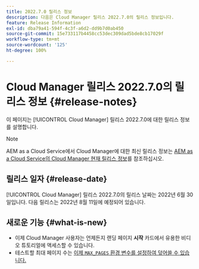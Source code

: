 ```yaml
---
title: 2022.7.0 릴리스 정보
description: 다음은 Cloud Manager 릴리스 2022.7.0의 릴리스 정보입니다.
feature: Release Information
exl-id: dba79a41-594f-4c3f-a6d2-dd9b7d0ab450
source-git-commit: 15e733117b4458cc53dec309dad5bde8cb17029f
workflow-type: tm+mt
source-wordcount: '125'
ht-degree: 100%

---
```


# Cloud Manager 릴리스 2022.7.0의 릴리스 정보 {#release-notes}

이 페이지는 [!UICONTROL Cloud Manager] 릴리스 2022.7.0에 대한 릴리스 정보를 설명합니다.

>[!NOTE]
>
>AEM as a Cloud Service에서 Cloud Manager에 대한 최신 릴리스 정보는 [AEM as a Cloud Service의 Cloud Manager 현재 릴리스 정보](https://experienceleague.adobe.com/docs/experience-manager-cloud-service/content/implementing/using-cloud-manager/release-notes-cloud-manager/release-notes-cm-current.html)를 참조하십시오.

## 릴리스 일자 {#release-date}

[!UICONTROL Cloud Manager] 릴리스 2022.7.0의 릴리스 날짜는 2022년 6월 30일입니다. 다음 릴리스는 2022년 8월 11일에 예정되어 있습니다.

## 새로운 기능 {#what-is-new}

* 이제 Cloud Manager 사용자는 언제든지 랜딩 페이지 **시작** 카드에서 유용한 비디오 튜토리얼에 액세스할 수 있습니다.
* 테스트할 최대 페이지 수는 [이제 `MAX_PAGES` 환경 변수를 설정하여 덮어쓸 수 있습니다.](/help/using/code-quality-testing.md#crawler)
